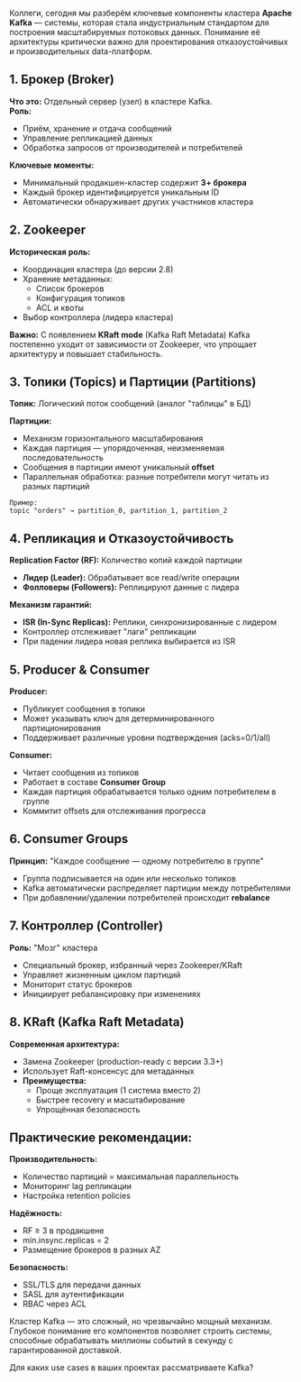Коллеги, сегодня мы разберём ключевые компоненты кластера **Apache Kafka** — системы, которая стала индустриальным стандартом для построения масштабируемых потоковых данных. Понимание её архитектуры критически важно для проектирования отказоустойчивых и производительных data-платформ.

## 1. Брокер (Broker)
**Что это:** Отдельный сервер (узел) в кластере Kafka.  
**Роль:**
- Приём, хранение и отдача сообщений
- Управление репликацией данных
- Обработка запросов от производителей и потребителей

**Ключевые моменты:**
- Минимальный продакшен-кластер содержит **3+ брокера**
- Каждый брокер идентифицируется уникальным ID
- Автоматически обнаруживает других участников кластера

## 2. Zookeeper
**Историческая роль:**
- Координация кластера (до версии 2.8)
- Хранение метаданных:
    - Список брокеров
    - Конфигурация топиков
    - ACL и квоты
- Выбор контроллера (лидера кластера)

**Важно:** С появлением **KRaft mode** (Kafka Raft Metadata) Kafka постепенно уходит от зависимости от Zookeeper, что упрощает архитектуру и повышает стабильность.

## 3. Топики (Topics) и Партиции (Partitions)
**Топик:** Логический поток сообщений (аналог "таблицы" в БД)

**Партиции:**
- Механизм горизонтального масштабирования
- Каждая партиция — упорядоченная, неизменяемая последовательность
- Сообщения в партиции имеют уникальный **offset**
- Параллельная обработка: разные потребители могут читать из разных партиций

```
Пример: 
topic "orders" → partition_0, partition_1, partition_2
```

## 4. Репликация и Отказоустойчивость
**Replication Factor (RF):** Количество копий каждой партиции
- **Лидер (Leader):** Обрабатывает все read/write операции
- **Фолловеры (Followers):** Реплицируют данные с лидера

**Механизм гарантий:**
- **ISR (In-Sync Replicas):** Реплики, синхронизированные с лидером
- Контроллер отслеживает "лаги" репликации
- При падении лидера новая реплика выбирается из ISR

## 5. Producer & Consumer
**Producer:**
- Публикует сообщения в топики
- Может указывать ключ для детерминированного партиционирования
- Поддерживает различные уровни подтверждения (acks=0/1/all)

**Consumer:**
- Читает сообщения из топиков
- Работает в составе **Consumer Group**
- Каждая партиция обрабатывается только одним потребителем в группе
- Коммитит offsets для отслеживания прогресса

## 6. Consumer Groups
**Принцип:** "Каждое сообщение — одному потребителю в группе"
- Группа подписывается на один или несколько топиков
- Kafka автоматически распределяет партиции между потребителями
- При добавлении/удалении потребителей происходит **rebalance**

## 7. Контроллер (Controller)
**Роль:** "Мозг" кластера
- Специальный брокер, избранный через Zookeeper/KRaft
- Управляет жизненным циклом партиций
- Мониторит статус брокеров
- Инициирует ребалансировку при изменениях

## 8. KRaft (Kafka Raft Metadata)
**Современная архитектура:**
- Замена Zookeeper (production-ready с версии 3.3+)
- Использует Raft-консенсус для метаданных
- **Преимущества:**
    - Проще эксплуатация (1 система вместо 2)
    - Быстрее recovery и масштабирование
    - Упрощённая безопасность

## Практические рекомендации:

**Производительность:**
- Количество партиций = максимальная параллельность
- Мониторинг lag репликации
- Настройка retention policies

**Надёжность:**
- RF ≥ 3 в продакшене
- min.insync.replicas = 2
- Размещение брокеров в разных AZ

**Безопасность:**
- SSL/TLS для передачи данных
- SASL для аутентификации
- RBAC через ACL

Кластер Kafka — это сложный, но чрезвычайно мощный механизм. Глубокое понимание его компонентов позволяет строить системы, способные обрабатывать миллионы событий в секунду с гарантированной доставкой.

Для каких use cases в ваших проектах рассматриваете Kafka?
